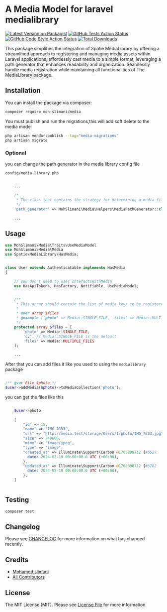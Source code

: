 # A Media Model for laravel medialibrary

[![Latest Version on Packagist](https://img.shields.io/packagist/v/moh-slimani/media.svg?style=flat-square)](https://packagist.org/packages/moh-slimani/media)
[![GitHub Tests Action Status](https://img.shields.io/github/actions/workflow/status/moh-slimani/media/run-tests.yml?branch=main&label=tests&style=flat-square)](https://github.com/moh-slimani/media/actions?query=workflow%3Arun-tests+branch%3Amain)
[![GitHub Code Style Action Status](https://img.shields.io/github/actions/workflow/status/moh-slimani/media/fix-php-code-style-issues.yml?branch=main&label=code%20style&style=flat-square)](https://github.com/moh-slimani/media/actions?query=workflow%3A"Fix+PHP+code+style+issues"+branch%3Amain)
[![Total Downloads](https://img.shields.io/packagist/dt/moh-slimani/media.svg?style=flat-square)](https://packagist.org/packages/moh-slimani/media)

This package simplifies the integration of Spatie MediaLibrary by offering a streamlined approach to registering
and managing media assets within Laravel applications,  effortlessly cast media to a simple format, leveraging a 
path generator that enhances readability and organization. Seamlessly handle media registration 
while maintaining all functionalities of The MediaLibrary package.

## Installation

You can install the package via composer:

```bash
composer require moh-slimani/media
```

You must publish and run the migrations,this will add soft delete to the media model

```bash
php artisan vendor:publish --tag="media-migrations"
php artisan migrate
```

### Optional

you can change the path generator in the media library config file

`config/media-library.php`

```php

    ...
    
    /*
     * The class that contains the strategy for determining a media file's path.
     */
    'path_generator' => MohSlimani\Media\Helpers\MediaPathGenerator::class,

    ...

```

## Usage

```php
use MohSlimani\Media\Traits\UseMediaModel
use MohSlimani\Media\Media
use Spatie\MediaLibrary\HasMedia;


class User extends Authenticatable implements HasMedia
{

    // you don't need to user InteractsWithMedia
    use HasApiTokens, HasFactory, Notifiable, UseMediaModel;


    /**
     * This array should contain the list of media keys to be registered.
     *
     * @var array $files
     * @example ['photo' => Media::SINGLE_FILE, 'files' => Media::MULTIPLE_FILES]
     */
    protected array $files = [
        'photo' => Media::SINGLE_FILE, 
        'cv', // Media::SINGLE_FILE is the default
        'files' => Media::MULTIPLE_FILES
    ];

    ...
```

After that you can add files it like you used to using the `medialibrary` package

```php

/** @var File $photo */
$user->addMedia($photo)->toMediaCollection('photo');

```

you can get the files like this

```php

    $user->photo
 
    [
        "id" => 15,
        "name" => "IMG_7833",
        "url" => "http://media.test/storage/Users/1/photo/IMG_7833.jpg",
        "size" => 249686,
        "mime" => "image/jpeg",
        "type" => "image",
        "created_at" => Illuminate\Support\Carbon @1705898712 {#6527
          date: 2024-02-19 00:00:00.0 UTC (+00:00),
        },
        "updated_at" => Illuminate\Support\Carbon @1705898712 {#6782
          date: 2024-02-19 00:00:00.0 UTC (+00:00),
        },
    ]



```


## Testing

```bash
composer test
```

## Changelog

Please see [CHANGELOG](CHANGELOG.md) for more information on what has changed recently.

## Credits

- [Mohamed slimani](https://github.com/moh-slimani)
- [All Contributors](../../contributors)

## License

The MIT License (MIT). Please see [License File](LICENSE.md) for more information.
